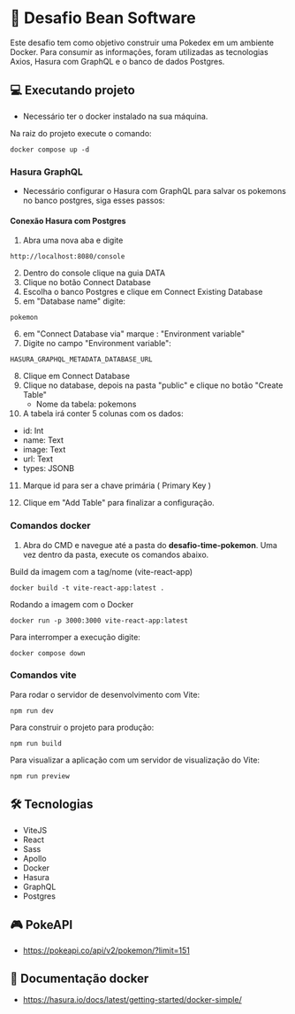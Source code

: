 # 🚀 Desafio Bean Software

Este desafio tem como objetivo construir uma Pokedex em um ambiente Docker. Para consumir as informações, foram utilizadas as tecnologias Axios, Hasura com GraphQL e o banco de dados Postgres.

## 💻 Executando projeto

- Necessário ter o docker instalado na sua máquina.
  
Na raiz do projeto execute o comando:

```
docker compose up -d
```
### Hasura GraphQL

- Necessário configurar o Hasura com GraphQL para salvar os pokemons no banco postgres, siga esses passos:

#### Conexão Hasura com Postgres

1) Abra uma nova aba e digite

```
http://localhost:8080/console
```
2) Dentro do console clique na guia DATA
3) Clique no botão Connect Database
4) Escolha o banco Postgres e clique em Connect Existing Database
5) em "Database name" digite:

```
pokemon
```

6) em "Connect Database via" marque : "Environment variable"
7) Digite no campo "Environment variable":

```
HASURA_GRAPHQL_METADATA_DATABASE_URL
```

8) Clique em Connect Database
9) Clique no database, depois na pasta "public" e clique no botão "Create Table"
   - Nome da tabela: pokemons
10) A tabela irá conter 5 colunas com os dados:
   - id: Int
   - name: Text
   - image: Text
   - url: Text
   - types: JSONB

11) Marque id para ser a chave primária ( Primary Key )

12) Clique em "Add Table" para finalizar a configuração.

### Comandos docker

1) Abra do CMD e navegue até a pasta do **desafio-time-pokemon**. Uma vez dentro da pasta, execute os comandos abaixo.

Build da imagem com a tag/nome (vite-react-app)
```
docker build -t vite-react-app:latest .
```

Rodando a imagem com o Docker
```
docker run -p 3000:3000 vite-react-app:latest
```

Para interromper a execução digite:
```
docker compose down
```

### Comandos vite

Para rodar o servidor de desenvolvimento com Vite:
```
npm run dev
```

Para construir o projeto para produção:
```
npm run build
```

Para visualizar a aplicação com um servidor de visualização do Vite:
```
npm run preview
```

## 🛠️ Tecnologias

- ViteJS
- React
- Sass
- Apollo
- Docker
- Hasura
- GraphQL
- Postgres 

## 🎮 PokeAPI
- https://pokeapi.co/api/v2/pokemon/?limit=151

## 📄 Documentação docker
- https://hasura.io/docs/latest/getting-started/docker-simple/